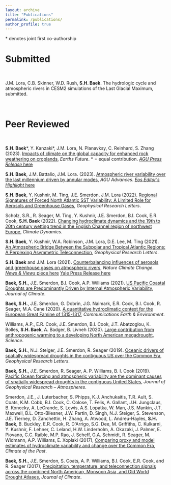 ```yaml
---
layout: archive
title: "Publications"
permalink: /publications/
author_profile: true
---
```



\* denotes joint first co-authorship

# Submitted
<br>

J.M. Lora, C.B. Skinner, W.D. Rush, **S.H. Baek**. The hydrologic cycle and atmospheric rivers in CESM2 simulations of the Last Glacial Maximum, submitted.



<br>

# Peer Reviewed
<br>

**S.H. Baek**\*, Y. Kanzaki\*, J.M. Lora, N. Planavksy, C. Reinhard, S. Zhang (2023). <a href="http://doi.org/10.1029/2023EF003698"> Impacts of climate on the global capacity for enhanced rock weathering on croplands</a>, *Earths Future*. * = equal contribution. <a href="https://news.agu.org/press-release/planting-rocks-in-farms-along-with-emissions-reductions-could-help-meet-key-ipcc-carbon-removal-goal/"> *AGU Press Release* here</a>

**S.H. Baek**, J.M. Battalio, J.M. Lora. (2023).  <a href="https://doi.org/10.1029/2022AV000834">Atmospheric river variability over the last millennium driven by annular modes</a>, *AGU Advances*. <a href="https://eos.org/editor-highlights/how-do-atmospheric-rivers-respond-to-extratropical-variability"> *Eos Editor's Highlight* here</a>

**S.H. Baek**, Y. Kushnir, M. Ting, J.E. Smerdon, J.M. Lora (2022). <a href="https://doi.org/10.1029/2022GL097794">Regional Signatures of Forced North Atlantic SST Variability: A Limited Role for Aerosols and Greenhouse Gases</a>, *Geophysical Research Letters*.

Scholz, S.R., R. Seager, M. Ting, Y. Kushnir, J.E. Smerdon, B.I. Cook, E.R. Cook, **S.H. Baek** (2022). <a href="https://doi.org/10.1007/s00382-021-05977-5">Changing hydroclimate dynamics and the 19th to 20th century wetting trend in the English Channel region of northwest Europe</a>, *Climate Dynamics*. 

**S.H. Baek**, Y. Kushnir, W.A. Robinson, J.M. Lora, D.E. Lee, M. Ting (2021). <a href="https://doi.org/10.1029/2021GL096602">An Atmospheric Bridge Between the Subpolar and Tropical Atlantic Regions: A Perplexing Asymmetric Teleconnection</a>, *Geophysical Research Letters*.

**S.H. Baek** and J.M. Lora (2021). <a href="https://doi.org/10.1038/s41558-021-01166-8">Counterbalancing influences of aerosols and greenhouse gases on atmospheric rivers</a>, *Nature Climate Change*. <a href="https://www.nature.com/articles/s41558-021-01181-9"> *News & Views* piece here</a> <a href="https://news.yale.edu/2021/10/04/atmospheric-rivers-are-stable-now-change-way"> Yale Press Release here</a>

**Baek, S.H.**, J.E. Smerdon, B.I. Cook, A.P. Williams (2021). <a href="https://doi.org/10.1175/JCLI-D-20-0365.1">US Pacific Coastal Droughts are Predominantly Driven by Internal Atmospheric Variability</a>, *Journal of Climate*.

**Baek, S.H.**, J.E. Smerdon, G. Dobrin, J.G. Naimark, E.R. Cook, B.I. Cook, R. Seager, M.A. Cane (2020). <a href="https://doi.org/10.1038/s43247-020-00016-3">A quantitative hydroclimatic context for the European Great Famine of 1315-1317</a>, *Communications Earth & Environment*.
  
Williams, A.P., E.R. Cook, J.E. Smerdon, B.I. Cook, J.T. Abatzoglou, K. Bolles, **S.H. Baek**, A. Badger, B. Livneh (2020). <a href="https://doi.org/10.1126/science.aaz9600">Large contribution from anthropogenic warming to a developing North American megadrought</a>, *Science*.

**Baek, S.H.**, N.J. Steiger, J.E. Smerdon, R. Seager (2019). <a href="https://doi.org/10.1029/2019GL082838">Oceanic drivers of spatially widespread droughts in the contiguous US over the Common Era</a>, *Geophysical Research Letters*.

**Baek, S.H.**, J.E. Smerdon, R. Seager, A. P. Williams, B. I. Cook (2019). <a href="https://doi.org/10.1029/2018JD029219">Pacific Ocean forcing and atmospheric variability are the dominant causes of spatially widespread droughts in the contiguous United States</a>, *Journal of Geophysical Research – Atmospheres*.

Smerdon, J.E., J. Luterbacher, S. Phipps, K.J. Anchukaitis, T.R. Ault, S. Coats, K.M. Cobb, B.I. Cook, C. Colose, T. Felis, A. Gallant, J.H. Jungclaus, B. Konecky, A. LeGrande, S. Lewis, A.S. Lopatka, W. Man, J.S. Mankin, J.T. Maxwell, B.L. Otto-Bliesner, J.W. Partin, D. Singh, N.J. Steiger, S. Stevenson, J.E. Tierney, D. Zanchettin, H. Zhang, A. Atwood, L. Andreu-Hayles, **S.H. Baek**, B. Buckley, E.R. Cook, R. D'Arrigo, S.G. Dee, M. Griffiths, C. Kulkarni, Y. Kushnir, F. Lehner, C. Leland, H.W. Linderholm, A. Okazaki, J. Palmer, E. Piovano, C.C. Raible, M.P. Rao, J. Scheff, G.A. Schmidt, R. Seager, M. Widmann, A.P. Williams, E. Xoplaki (2017), <a href="https://doi.org/10.5194/cp-13-1851-2017">Comparing proxy and model estimates of hydroclimate variability and change over the Common Era</a>, *Climate of the Past*.

**Baek, S.H.**, J.E. Smerdon, S. Coats, A. P. Williams, B.I. Cook, E.R. Cook, and R. Seager (2017), <a href="https://doi.org/10.1175/JCLI-D-16-0766.1">Precipitation, temperature, and teleconnection signals across the combined North American, Monsoon Asia, and Old World Drought Atlases</a>, *Journal of Climate*. 

<br><br>

